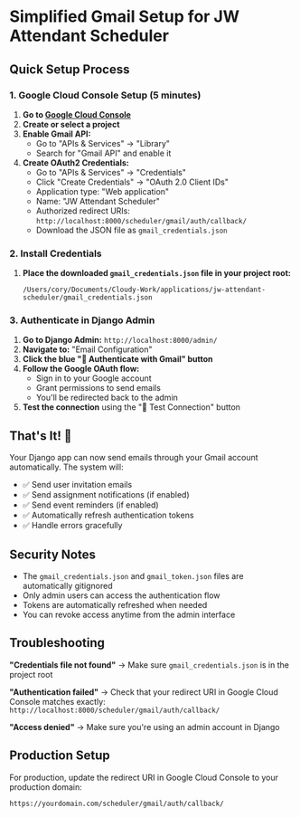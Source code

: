 # Simplified Gmail Setup for JW Attendant Scheduler

## Quick Setup Process

### 1. Google Cloud Console Setup (5 minutes)

1. **Go to [Google Cloud Console](https://console.cloud.google.com/)**
2. **Create or select a project**
3. **Enable Gmail API:**
   - Go to "APIs & Services" → "Library"
   - Search for "Gmail API" and enable it
4. **Create OAuth2 Credentials:**
   - Go to "APIs & Services" → "Credentials"
   - Click "Create Credentials" → "OAuth 2.0 Client IDs"
   - Application type: "Web application"
   - Name: "JW Attendant Scheduler"
   - Authorized redirect URIs: `http://localhost:8000/scheduler/gmail/auth/callback/`
   - Download the JSON file as `gmail_credentials.json`

### 2. Install Credentials

1. **Place the downloaded `gmail_credentials.json` file in your project root:**
   ```
   /Users/cory/Documents/Cloudy-Work/applications/jw-attendant-scheduler/gmail_credentials.json
   ```

### 3. Authenticate in Django Admin

1. **Go to Django Admin:** `http://localhost:8000/admin/`
2. **Navigate to:** "Email Configuration"
3. **Click the blue "🔐 Authenticate with Gmail" button**
4. **Follow the Google OAuth flow:**
   - Sign in to your Google account
   - Grant permissions to send emails
   - You'll be redirected back to the admin
5. **Test the connection** using the "🧪 Test Connection" button

## That's It! 🎉

Your Django app can now send emails through your Gmail account automatically. The system will:

- ✅ Send user invitation emails
- ✅ Send assignment notifications (if enabled)
- ✅ Send event reminders (if enabled)
- ✅ Automatically refresh authentication tokens
- ✅ Handle errors gracefully

## Security Notes

- The `gmail_credentials.json` and `gmail_token.json` files are automatically gitignored
- Only admin users can access the authentication flow
- Tokens are automatically refreshed when needed
- You can revoke access anytime from the admin interface

## Troubleshooting

**"Credentials file not found"** → Make sure `gmail_credentials.json` is in the project root

**"Authentication failed"** → Check that your redirect URI in Google Cloud Console matches exactly: `http://localhost:8000/scheduler/gmail/auth/callback/`

**"Access denied"** → Make sure you're using an admin account in Django

## Production Setup

For production, update the redirect URI in Google Cloud Console to your production domain:
```
https://yourdomain.com/scheduler/gmail/auth/callback/
```
